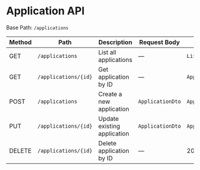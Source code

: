 # Application API

Base Path: `/applications`

| Method | Path              | Description                   | Request Body       | Response Body       |
|--------|-------------------|-------------------------------|--------------------|---------------------|
| GET    | `/applications`   | List all applications         | —                  | `List<ApplicationDto>` |
| GET    | `/applications/{id}` | Get application by ID      | —                  | `ApplicationDto`    |
| POST   | `/applications`   | Create a new application      | `ApplicationDto`   | `ApplicationDto`    |
| PUT    | `/applications/{id}` | Update existing application | `ApplicationDto`   | `ApplicationDto`    |
| DELETE | `/applications/{id}` | Delete application by ID    | —                  | 204 No Content      |